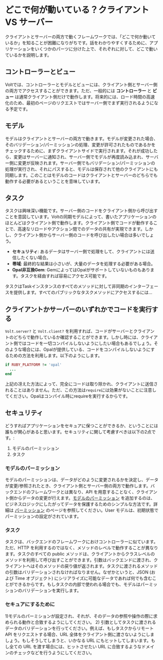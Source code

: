 # どこで何が動いている？クライアント VS サーバー

クライアントとサーバーの両方で動くフレームワークでは、「どこで何か動いているか」を知ることが困難になりがちです。話をわかりやすくするために、アプリケーションをいくつかのパーツに分けた上で、それぞれに対して、どこで動いているかを説明します。

## コントローラーとビュー

Voltでは、コントローラーとモデルとビューには、クライアント側とサーバー側の両方でアクセスすることができます。ただ、一般的には **コントローラー** と **ビュー** は通常クライアント側だけで動作します。将来的には、ロード時間の高速化のため、最初のページのリクエストではサーバー側でまず実行されるようになる予定です。

## モデル

モデルはクライアントとサーバーの両方で動きます。モデルが変更された場合、そのバリデーション/パーミッションの処理、変更が許可されたものであるかをチェックするために、まずクライアントサイドで実行されます。それが成功したら、変更はサーバーに通知され、サーバー側でモデルが再度読み込まれ、サーバー側に変更が反映されます。サーバー側でもバリデーション/パーミッションの処理が実行され、それにパスすると、モデルは保存されて他のクライアントにも同期します。このことはモデルのコードはクライアントとサーバーのどちらでも動作する必要があるということを意味しています。

## タスク

タスクは興味深い機能です。サーバー側のコードをクライアント側から呼び出すことを意図しています。Voltの同期モデルによって、書いたアプリケーションのほとんどはクライアント側で動作します。クライアント側でコードが動作することで、高速なリロードやアクション間でのデータの共有が実現できます。しかし、クライアント側からサーバー側のコードを呼び出したい場合は多いでしょう。

- **セキュリティ**: あるデータはサーバー側で処理をして、クライアントには送信したくない場合。
- **帯域**: 最終的な結果は小さいが、大量のデータを処理する必要がある場合。
- **Opal非互換Gem**: GemによってはOpalがサポートしていないものもあります。タスクを経由すれば容易にアクセス可能です。

タスクはTaskインスタンスのすべてのメソッドに対して非同期のインターフェースを提供します。すべてのパブリックなタスクメソッドにアクセスするには…

## クライアントかサーバーのいずれかでコードを実行する

```Volt.server?```  と ```Volt.client?``` を利用すれば、コードがサーバーとクライアントのどちらで動作しているか確認することができます。しかし時には、クライアント側ではコードを一切コンパイルしないようにしたい場合もあるでしょう。そのような場合には、Opalが提供している、コードをコンパイルしないようにするための方法を利用します。以下のようにします。

```ruby
if RUBY_PLATFORM != 'opal'
  ...
end
```

上記の冴えた方法によって、完全にコードは取り除かれ、クライアントに送信されることはありません。ただ、この方法は```require```には効果がないことに注意してください。Opalはコンパイル時にrequireを実行するからです。

## セキュリティ

どうすればアプリケーションをセキュアに保つことができるか、ということには誰もが関心があると思います。セキュリティに関して考慮すべきは以下の2点です。:
1) モデルのパーミッション
2) タスク

### モデルのパーミッション

モデルのパーミッションは、データがどのように変更されるかを決定し、データが変更/参照されたとき、クライアント側とサーバー側の両方で動作します。バックエンドのフレームワークとは異なり、API を用意することなく、クライアント側からデータの変更が行えます。[モデルのパーミッション](docs/permissions.md) を追加するのは、ビジネスロジックにしたがってデータを保護するためのシンプルな方法です。詳細は [パーミッション](docs/permissions.md) のページを参照してください。User モデルは、初期状態でパーミッションの設定がされています。

### タスク

タスクは、バックエンドのフレームワークにおけコントローラーに似ています。ただ、HTTP を利用するのではなく、メソッドのレベルで動作することが異なります。タスクのすべての public メソッドは、クライアントからクラスレベルのメソッドを利用して呼び出すことができます。引数はバックエンドに渡され、クライアントへはそのメソッドの戻り値が返されます。タスクに渡されるメソッドの引数はバリデーションされなければなりません。なぜかというと、JSON (および Time オブジェクト) にシリアライズに可能なデータであれば何でも含むことができるからです。もしタスクの内部で使われる場合でも、モデルはパーミッションのバリデーションを実行します。

### セキュアにするために

1)モデルのパーミションが設定され、それが、そのデータの参照や操作の際に求められる動作と合致するようにしてください。
2) 引数としてタスクに渡されるデータのバリデーションを行ってください。例えば、もしタスクからリモート API をリクエストする場合、URL 全体をクライアント側に渡さないようにしましょう。もしそうしてしまうと、いかなる URL にもヒットしてしまいます。もし全ての URL を渡す場合には、ヒットさせたい URL に合致するようなドメインのチェックなどを行うようにしてください。
